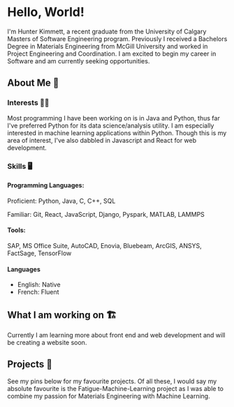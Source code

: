 # Hello, World!

I'm Hunter Kimmett, a recent graduate from the University of Calgary Masters of Software Engineering program. Previously I received a Bachelors Degree in  Materials Engineering from McGill University and worked in Project Engineering and Coordination. I am excited to begin my career in Software and am currently seeking opportunities.

## About Me 👋

### Interests 👨‍🔬

Most programming I have been working on is in Java and Python, thus far I've preferred Python for its data science/analysis utility. I am especially interested in machine learning applications within Python. Though this is my area of interest, I've also dabbled in Javascript and React for web development. 

### Skills 🖥️

#### Programming Languages:

Proficient: Python, Java, C, C++, SQL

Familiar: Git, React, JavaScript, Django, Pyspark, MATLAB, LAMMPS

#### Tools:
SAP, MS Office Suite, AutoCAD, Enovia, Bluebeam, ArcGIS, ANSYS, FactSage, TensorFlow

#### Languages
- English: Native
- French: Fluent

## What I am working on 🏗️

Currently I am learning more about front end and web development and will be creating a website soon.

## Projects 📑

See my pins below for my favourite projects. Of all these, I would say my absolute favourite is the Fatigue-Machine-Learning project as I was able to combine my passion for Materials Engineering with Machine Learning.
